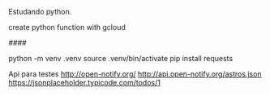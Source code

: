 Estudando python.





create python function with gcloud 

####<!-- https://dev.to/googlecloud/using-secrets-in-google-cloud-functions-5aem -->



python -m venv .venv
source .venv/bin/activate
pip install requests


Api para testes 
http://open-notify.org/
http://api.open-notify.org/astros.json
https://jsonplaceholder.typicode.com/todos/1
